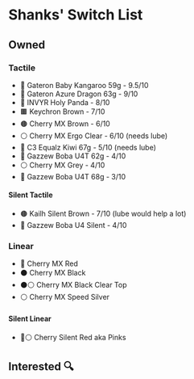 # Shanks' Switch List

## Owned

### Tactile

- 🦘 Gateron Baby Kangaroo 59g - 9.5/10
- 🐉 Gateron Azure Dragon 63g - 9/10
- 🐼 INVYR Holy Panda - 8/10
- 🟫 Keychron Brown - 7/10
- 🟤 Cherry MX Brown - 6/10
- ⚪ Cherry MX Ergo Clear - 6/10 (needs lube)
- 🥝 C3 Equalz Kiwi 67g - 5/10 (needs lube)
- 🧋 Gazzew Boba U4T 62g - 4/10
- ⚪ Cherry MX Grey - 4/10
- 🧋 Gazzew Boba U4T 68g - 3/10

#### Silent Tactile

- 🟤 Kailh Silent Brown - 7/10 (lube would help a lot)
- 🧋 Gazzew Boba U4 Silent - 4/10

### Linear

- 🔴 Cherry MX Red
- ⚫ Cherry MX Black
- ⚫⚪ Cherry MX Black Clear Top
- ⚪ Cherry MX Speed Silver

#### Silent Linear

- 🔴⚪ Cherry Silent Red aka Pinks

## Interested 🔍
